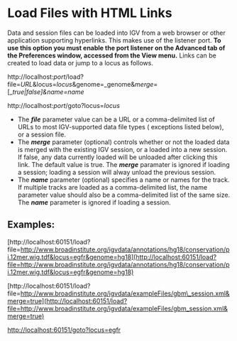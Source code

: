 # Load Files with HTML Links

Data and session files can be loaded into IGV from a web browser or other application supporting hyperlinks. This makes
use of the listener port.  **To use this option you must enable the port listener on the Advanced tab of the Preferences
window, accessed from the View menu.**   Links can be created to load data or jump to a locus as follows.

http://localhost:_port_/load?file=_URL_&locus=_locus_&genome=_genome&_merge_\=\[__true|false\]&_name_\=name_

http://localhost:_port_/goto?locus=_locus_

* The **_file_** parameter value can be a URL or a comma-delimited list of URLs to most IGV-supported data file types (
  exceptions listed below), or a session file.
* The **_merge_** parameter (optional) controls whether or not the loaded data is merged with the existing IGV session,
  or a loaded into a new session. If false, any data currently loaded will be unloaded after clicking this link. The
  default value is true. The **_merge_** paramater is ignored if loading a session; loading a session will alway unload
  the previous session.
* The **_name_** parameter (optional) specifies a name or names for the track. If multiple tracks are loaded as a
  comma-delimited list, the name parameter value should also be a comma-delimited list of the same size. The _**name**_
  parameter is ignored if loading a session.

## Examples:

[http://localhost:60151/load?file=http://www.broadinstitute.org/igvdata/annotations/hg18/conservation/pi.12mer.wig.tdf&locus=egfr&genome=hg18](http://localhost:60151/load?file=http://www.broadinstitute.org/igvdata/annotations/hg18/conservation/pi.12mer.wig.tdf&locus=egfr&genome=hg18)

[http://localhost:60151/load?file=http://www.broadinstitute.org/igvdata/exampleFiles/gbm\_session.xml&merge=true](http://localhost:60151/load?file=http://www.broadinstitute.org/igvdata/exampleFiles/gbm_session.xml&merge=true)

[http://localhost:60151/goto?locus=egfr](http://localhost:60151/goto?locus=egfr)

